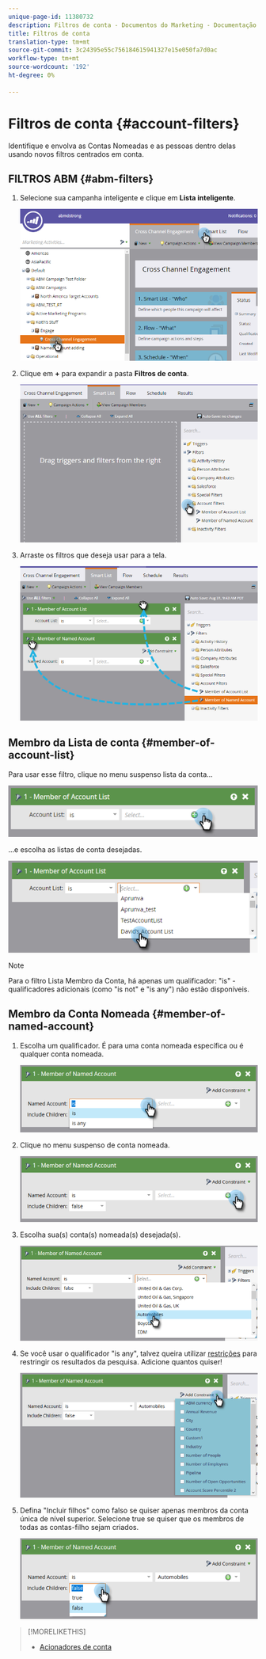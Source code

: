 ```yaml
---
unique-page-id: 11380732
description: Filtros de conta - Documentos do Marketing - Documentação do produto
title: Filtros de conta
translation-type: tm+mt
source-git-commit: 3c24395e55c756184615941327e15e050fa7d0ac
workflow-type: tm+mt
source-wordcount: '192'
ht-degree: 0%

---
```



# Filtros de conta {#account-filters}

Identifique e envolva as Contas Nomeadas e as pessoas dentro delas usando novos filtros centrados em conta.

## FILTROS ABM {#abm-filters}

1. Selecione sua campanha inteligente e clique em **Lista inteligente**.

   ![](assets/one.png)

1. Clique em **+** para expandir a pasta **Filtros de conta**.

   ![](assets/two.png)

1. Arraste os filtros que deseja usar para a tela.

   ![](assets/three.png)

## Membro da Lista de conta {#member-of-account-list}

Para usar esse filtro, clique no menu suspenso lista da conta...

![](assets/four.png)

...e escolha as listas de conta desejadas.

![](assets/five.png)

>[!NOTE]
>
>Para o filtro Lista Membro da Conta, há apenas um qualificador: &quot;is&quot; - qualificadores adicionais (como &quot;is not&quot; e &quot;is any&quot;) não estão disponíveis.

## Membro da Conta Nomeada {#member-of-named-account}

1. Escolha um qualificador. É para uma conta nomeada específica ou é qualquer conta nomeada.

   ![](assets/six.png)

1. Clique no menu suspenso de conta nomeada.

   ![](assets/seven.png)

1. Escolha sua(s) conta(s) nomeada(s) desejada(s).

   ![](assets/eight.png)

1. Se você usar o qualificador &quot;is any&quot;, talvez queira utilizar [restrições](http://docs.marketo.com/display/DOCS/Add+a+Constraint+to+a+Smart+List+Filter) para restringir os resultados da pesquisa. Adicione quantos quiser!

   ![](assets/nine.png)

1. Defina &quot;Incluir filhos&quot; como falso se quiser apenas membros da conta única de nível superior. Selecione true se quiser que os membros de todas as contas-filho sejam criados.

   ![](assets/ten.png)

>[!MORELIKETHIS]
>
>* [Acionadores de conta](account-triggers.md)

